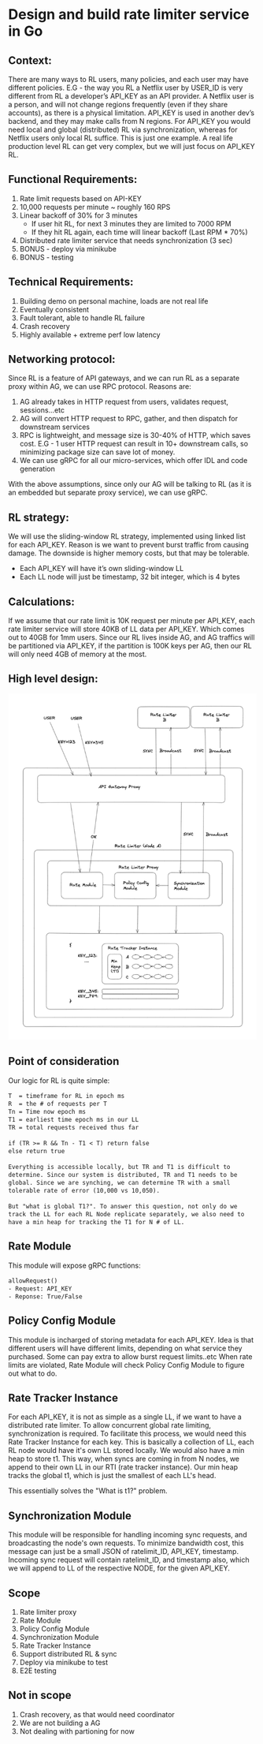 # Design and build rate limiter service in Go

## Context:

There are many ways to RL users, many policies, and each user may have different policies. E.G - the way you RL a Netflix user by USER_ID is very different from RL a developer’s API_KEY as an API provider. A Netflix user is a person, and will not change regions frequently (even if they share accounts), as there is a physical limitation. API_KEY is used in another dev’s backend, and they may make calls from N regions. For API_KEY you would need local and global (distributed) RL via synchronization, whereas for Netflix users only local RL suffice. This is just one example. A real life production level RL can get very complex, but we will just focus on API_KEY RL.

## Functional Requirements:

1. Rate limit requests based on API-KEY
2. 10,000 requests per minute ~ roughly 160 RPS
3. Linear backoff of 30% for 3 minutes
   - If user hit RL, for next 3 minutes they are limited to 7000 RPM
   - If they hit RL again, each time will linear backoff (Last RPM \* 70%)
4. Distributed rate limiter service that needs synchronization (3 sec)
5. BONUS - deploy via minikube
6. BONUS - testing

## Technical Requirements:

1. Building demo on personal machine, loads are not real life
2. Eventually consistent
3. Fault tolerant, able to handle RL failure
4. Crash recovery
5. Highly available + extreme perf low latency

## Networking protocol:

Since RL is a feature of API gateways, and we can run RL as a separate proxy within AG, we can use RPC protocol. Reasons are:

1. AG already takes in HTTP request from users, validates request, sessions…etc
2. AG will convert HTTP request to RPC, gather, and then dispatch for downstream services
3. RPC is lightweight, and message size is 30-40% of HTTP, which saves cost. E.G - 1 user HTTP request can result in 10+ downstream calls, so minimizing package size can save lot of money.
4. We can use gRPC for all our micro-services, which offer IDL and code generation

With the above assumptions, since only our AG will be talking to RL (as it is an embedded but separate proxy service), we can use gRPC.

## RL strategy:

We will use the sliding-window RL strategy, implemented using linked list for each API_KEY. Reason is we want to prevent burst traffic from causing damage. The downside is higher memory costs, but that may be tolerable.

- Each API_KEY will have it’s own sliding-window LL
- Each LL node will just be timestamp, 32 bit integer, which is 4 bytes

## Calculations:

If we assume that our rate limit is 10K request per minute per API_KEY, each rate limiter service will store 40KB of LL data per API_KEY. Which comes out to 40GB for 1mm users. Since our RL lives inside AG, and AG traffics will be partitioned via API_KEY, if the partition is 100K keys per AG, then our RL will only need 4GB of memory at the most.

## High level design:

![High Level Design](/static/design.png)

## Point of consideration

Our logic for RL is quite simple:

    T  = timeframe for RL in epoch ms
    R  = the # of requests per T
    Tn = Time now epoch ms
    T1 = earliest time epoch ms in our LL
    TR = total requests received thus far

    if (TR >= R && Tn - T1 < T) return false
    else return true

    Everything is accessible locally, but TR and T1 is difficult to determine. Since our system is distributed, TR and T1 needs to be global. Since we are synching, we can determine TR with a small tolerable rate of error (10,000 vs 10,050).

    But "what is global T1?". To answer this question, not only do we track the LL for each RL Node replicate separately, we also need to have a min heap for tracking the T1 for N # of LL.

## Rate Module

This module will expose gRPC functions:

    allowRequest()
    - Request: API_KEY
    - Reponse: True/False

## Policy Config Module

This module is incharged of storing metadata for each API_KEY. Idea is that different users will have different limits, depending on what service they purchased. Some can pay extra to allow burst request limits..etc When rate limits are violated, Rate Module will check Policy Config Module to figure out what to do.

## Rate Tracker Instance

For each API_KEY, it is not as simple as a single LL, if we want to have a distributed rate limiter. To allow concurrent global rate limiting, synchronization is required. To facilitate this process, we would need this Rate Tracker Instance for each key. This is basically a collection of LL, each RL node would have it's own LL stored locally. We would also have a min heap to store t1.
This way, when syncs are coming in from N nodes, we append to their own LL in our RTI (rate tracker instance). Our min heap tracks the global t1, which is just the smallest of each LL's head.

This essentially solves the "What is t1?" problem.

## Synchronization Module

This module will be responsible for handling incoming sync requests, and broadcasting the node's own requests. To minimize bandwidth cost, this message can just be a small JSON of ratelimit_ID, API_KEY, timestamp. Incoming sync request will contain ratelimit_ID, and timestamp also, which we will append to LL of the respective NODE, for the given API_KEY.

## Scope

1. Rate limiter proxy
2. Rate Module
3. Policy Config Module
4. Synchronization Module
5. Rate Tracker Instance
6. Support distributed RL & sync
7. Deploy via minikube to test
8. E2E testing

## Not in scope

1. Crash recovery, as that would need coordinator
2. We are not building a AG
3. Not dealing with partioning for now
